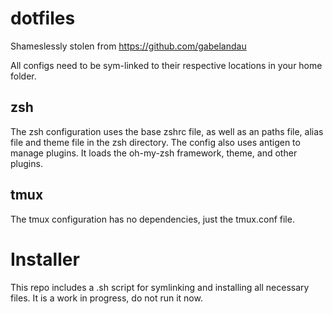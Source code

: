 # dotfiles
Shameslessly stolen from https://github.com/gabelandau

All configs need to be sym-linked to their respective locations in your home folder.

## zsh
The zsh configuration uses the base zshrc file, as well as an paths file, alias file and theme file in the zsh directory.
The config also uses antigen to manage plugins.
It loads the oh-my-zsh framework, theme, and other plugins.

## tmux
The tmux configuration has no dependencies, just the tmux.conf file.

# Installer
This repo includes a .sh script for symlinking and installing all necessary files. It is a work in progress, do not run it now.
